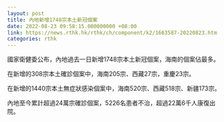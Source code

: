 ```yaml
---
layout: post
title: 內地新增1748宗本土新冠個案
date: 2022-08-23 09:58:15.000000000 +08:00
link: https://news.rthk.hk/rthk/ch/component/k2/1663587-20220823.htm
categories: rthk
---
```


國家衛健委公布，內地過去一日新增1748宗本土新冠個案，海南的個案佔最多。

在新增的308宗本土確診個案中，海南205宗、西藏27宗，重慶23宗。

在新增的1440宗本土無症狀感染個案中，海南520宗、西藏518宗、新疆173宗。

內地至今累計超過24萬宗確診個案，5226名患者不治，超過22萬6千人康復出院。
